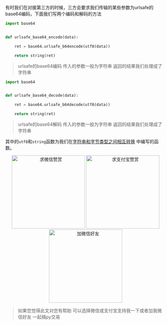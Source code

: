 有时我们在对接第三方的时候，三方会要求我们传输的某些参数为urlsafe的base64编码，下面我们写两个编码和解码的方法

```python
import base64


def urlsafe_base64_encode(data):

    ret = base64.urlsafe_b64encode(utf8(data))

    return string(ret)
```
> urlsafe的base64编码 传入的参数一般为字符串  返回的结果我们处理成了字符串

```python
import base64


def urlsafe_base64_decode(data):

    ret = base64.urlsafe_b64decode(utf8(data))

    return string(ret)

```
> urlsafe的base64解码 传入的参数一般为字符串  返回的结果我们处理成了字符串


其中的`utf8`和`string`函数为我们在[字符串和字节类型之间相互转换](https://github.com/lufeisan/PythonUtils/blob/develop/%E5%AD%97%E7%AC%A6%E4%B8%B2%E5%92%8C%E5%AD%97%E8%8A%82%E7%B1%BB%E5%9E%8B%E4%B9%8B%E9%97%B4%E7%9B%B8%E4%BA%92%E8%BD%AC%E6%8D%A2.md)  中编写的函数。

<div  style="text-align: center;">    
<img src="https://s1.ax1x.com/2020/06/25/NwjAbj.jpg" alt="求微信赞赏" border="0"  width="230" height="230" />
<img src="https://s1.ax1x.com/2020/06/25/NwjvyF.jpg" alt="求支付宝赞赏" border="0"  width="230" height="230"/>
<img src="https://s1.ax1x.com/2020/06/25/Nwv8l8.jpg" alt="加微信好友" border="0" width="230" height="230"/>
</div>

> 如果您觉得此文对您有帮助 可以选择微信或支付宝支持我一下或者加我微信好友 一起搞py交易
